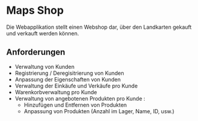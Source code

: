 # Maps Shop
Die Webapplikation stellt einen Webshop dar, über den Landkarten gekauft und verkauft werden können.

## Anforderungen
*  Verwaltung von Kunden
*  Registrierung / Deregisitrierung von Kunden
*  Anpassung der Eigenschaften von Kunden
*  Verwaltung der Einkäufe und Verkäufe pro Kunde
*  Warenkorbverwaltung pro Kunde
*  Verwaltung von angebotenen Produkten pro Kunde :
    * Hinzufügen und Entfernen von Produkten
    * Anpassung von Produkten (Anzahl im Lager, Name, ID, usw.)

